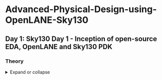 # Advanced-Physical-Design-using-OpenLANE-Sky130
## Day 1: Sky130 Day 1 - Inception of open-source EDA, OpenLANE and Sky130 PDK
### Theory
<details>
  <summary>Expand or collapse</summary>
  ![image](https://github.com/the-codemaker/assets/93481038-69b4-4c10-997c-748090c3e974)

</details>

